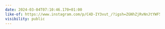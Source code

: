 ```yaml
---
date: 2024-03-04T07:10:46.170+01:00
like-of: https://www.instagram.com/p/C4D-IY3vut_/?igsh=ZGNhZjRvNnJtYWF5
visibility: public
---
```

